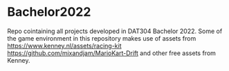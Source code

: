 # Bachelor2022
Repo cointaining all projects developed in DAT304 Bachelor 2022. Some of the game environment in this repository makes use of assets from https://www.kenney.nl/assets/racing-kit https://github.com/mixandjam/MarioKart-Drift and other free assets from Kenney.
